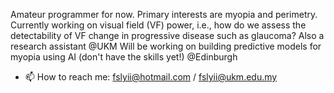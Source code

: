 Amateur programmer for now.
Primary interests are myopia and perimetry.
Currently working on visual field (VF) power, i.e., how do we assess the detectability of VF change in progressive disease such as glaucoma?
Also a research assistant @UKM
Will be working on building predictive models for myopia using AI (don't have the skills yet!) @Edinburgh 
- 📫 How to reach me: fslyii@hotmail.com / fslyii@ukm.edu.my

<!---
fyii200/fyii200 is a ✨ special ✨ repository because its `README.md` (this file) appears on your GitHub profile.
You can click the Preview link to take a look at your changes.
--->
